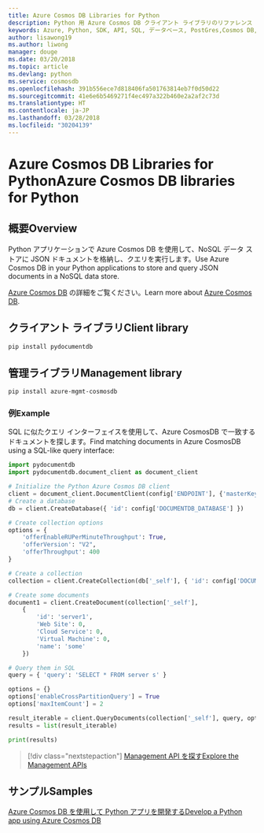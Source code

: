 ```yaml
---
title: Azure Cosmos DB Libraries for Python
description: Python 用 Azure Cosmos DB クライアント ライブラリのリファレンス ドキュメント
keywords: Azure, Python, SDK, API, SQL, データベース, PostGres,Cosmos DB, NoSQL
author: lisawong19
ms.author: liwong
manager: douge
ms.date: 03/20/2018
ms.topic: article
ms.devlang: python
ms.service: cosmosdb
ms.openlocfilehash: 391b556ece7d818406fa501763814eb7f0d50d22
ms.sourcegitcommit: 41e6e6b5469271f4ec497a322b460e2a2af2c73d
ms.translationtype: HT
ms.contentlocale: ja-JP
ms.lasthandoff: 03/28/2018
ms.locfileid: "30204139"
---
```

# <a name="azure-cosmos-db-libraries-for-python"></a><span data-ttu-id="affb0-104">Azure Cosmos DB Libraries for Python</span><span class="sxs-lookup"><span data-stu-id="affb0-104">Azure Cosmos DB libraries for Python</span></span>

## <a name="overview"></a><span data-ttu-id="affb0-105">概要</span><span class="sxs-lookup"><span data-stu-id="affb0-105">Overview</span></span>

<span data-ttu-id="affb0-106">Python アプリケーションで Azure Cosmos DB を使用して、NoSQL データ ストアに JSON ドキュメントを格納し、クエリを実行します。</span><span class="sxs-lookup"><span data-stu-id="affb0-106">Use Azure Cosmos DB in your Python applications to store and query JSON documents in a NoSQL data store.</span></span>

<span data-ttu-id="affb0-107">[Azure Cosmos DB](https://docs.microsoft.com/azure/cosmos-db/introduction) の詳細をご覧ください。</span><span class="sxs-lookup"><span data-stu-id="affb0-107">Learn more about [Azure Cosmos DB](https://docs.microsoft.com/azure/cosmos-db/introduction).</span></span>

## <a name="client-library"></a><span data-ttu-id="affb0-108">クライアント ライブラリ</span><span class="sxs-lookup"><span data-stu-id="affb0-108">Client library</span></span>
 ```bash
pip install pydocumentdb
 ```

## <a name="management-library"></a><span data-ttu-id="affb0-109">管理ライブラリ</span><span class="sxs-lookup"><span data-stu-id="affb0-109">Management library</span></span>
```bash
pip install azure-mgmt-cosmosdb
```

### <a name="example"></a><span data-ttu-id="affb0-110">例</span><span class="sxs-lookup"><span data-stu-id="affb0-110">Example</span></span>

<span data-ttu-id="affb0-111">SQL に似たクエリ インターフェイスを使用して、Azure CosmosDB で一致するドキュメントを探します。</span><span class="sxs-lookup"><span data-stu-id="affb0-111">Find matching documents in Azure CosmosDB using a SQL-like query interface:</span></span>

```python
import pydocumentdb
import pydocumentdb.document_client as document_client

# Initialize the Python Azure Cosmos DB client
client = document_client.DocumentClient(config['ENDPOINT'], {'masterKey': config['MASTERKEY']})
# Create a database
db = client.CreateDatabase({ 'id': config['DOCUMENTDB_DATABASE'] })

# Create collection options
options = {
    'offerEnableRUPerMinuteThroughput': True,
    'offerVersion': "V2",
    'offerThroughput': 400
}

# Create a collection
collection = client.CreateCollection(db['_self'], { 'id': config['DOCUMENTDB_COLLECTION'] }, options)

# Create some documents
document1 = client.CreateDocument(collection['_self'],
    { 
        'id': 'server1',
        'Web Site': 0,
        'Cloud Service': 0,
        'Virtual Machine': 0,
        'name': 'some' 
    })

# Query them in SQL
query = { 'query': 'SELECT * FROM server s' }    

options = {} 
options['enableCrossPartitionQuery'] = True
options['maxItemCount'] = 2

result_iterable = client.QueryDocuments(collection['_self'], query, options)
results = list(result_iterable)

print(results)
```
> [!div class="nextstepaction"]
> [<span data-ttu-id="affb0-112">Management API を探す</span><span class="sxs-lookup"><span data-stu-id="affb0-112">Explore the Management APIs</span></span>](/python/api/overview/azure/cosmosdb/management)

## <a name="samples"></a><span data-ttu-id="affb0-113">サンプル</span><span class="sxs-lookup"><span data-stu-id="affb0-113">Samples</span></span>

[<span data-ttu-id="affb0-114">Azure Cosmos DB を使用して Python アプリを開発する</span><span class="sxs-lookup"><span data-stu-id="affb0-114">Develop a Python app using Azure Cosmos DB</span></span>](https://azure.microsoft.com/resources/samples/azure-cosmos-db-documentdb-python-getting-started/)


